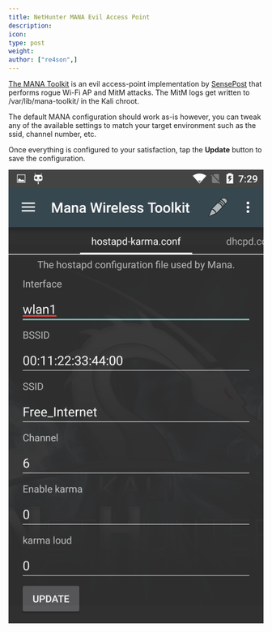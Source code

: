 ```yaml
---
title: NetHunter MANA Evil Access Point
description:
icon:
type: post
weight:
author: ["re4son",]
---
```


[The MANA Toolkit](https://github.com/sensepost/mana) is an evil access-point implementation by [SensePost](https://www.sensepost.com/) that performs rogue Wi-Fi AP and MitM attacks. The MitM logs get written to /var/lib/mana-toolkit/ in the Kali chroot.

The default MANA configuration should work as-is however, you can tweak any of the available settings to match your target environment such as the ssid, channel number, etc.

Once everything is configured to your satisfaction, tap the **Update** button to save the configuration.

![](./nethunter-mana.png)
